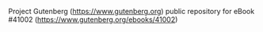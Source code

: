 Project Gutenberg (https://www.gutenberg.org) public repository for eBook #41002 (https://www.gutenberg.org/ebooks/41002)
